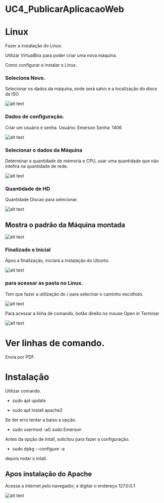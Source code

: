 # UC4_PublicarAplicacaoWeb

# Linux

Fazer a instalação do Linux.

Utilizar VirtualBox para poder criar uma nova máquina.

Como configurar e instalar o Linux.

### Seleciona Novo.

Selecionar os dados da máquina, onde será salvo e a localização do disco da ISO

![alt text](image-1.png)

### Dados de configuração.

Criar um usuário e senha.
Usuário: Emerson
Senha: 1406

![alt text](image-2.png)

### Selecionar o dados da Máquina

Determinar a quantidade de mémoria e CPU, usar uma quantidade que não intefira na quantidade de rede.

![alt text](image-3.png)

### Quantidade de HD

Quantidade Discao para selecionar.

![alt text](image-4.png)

## Mostra o padrão da Máquina montada

![alt text](image.png)

### Finalizado e Inicial

Ápos a finalização, iniciará a instalação do Ubunto.

![alt text](image-5.png)

### para acessar as pasta no Linux.

Tem que fazer a utilização do / para selecinar o caminho escolhido.

![alt text](image-8.png)

Para acessar a linha de comando, botão direito no mouse Open in Terminar

![alt text](image-9.png)

# Ver linhas de comando.

Envia por PDF.

# Instalação

Utilizar comando.

- sudo apt update

- sudo apt install apache2

Se der erro tentar a baixo a opção.

- sudo usermod -aG sudo Emerson

Antes da opção de Intall, solicitou para fazer a configuração.

- sudo dpkg --configure -a

depois rodar o intall.

## Apos instalação do Apache

Acessa a internet pelo navegador, e digitar o endereço 127.0.0.1

![alt text](image-10.png)







